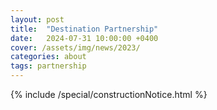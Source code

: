 ```yaml
---
layout: post
title:  "Destination Partnership"
date:   2024-07-31 10:00:00 +0400
cover: /assets/img/news/2023/
categories: about
tags: partnership
---
```


{% include /special/constructionNotice.html %}
